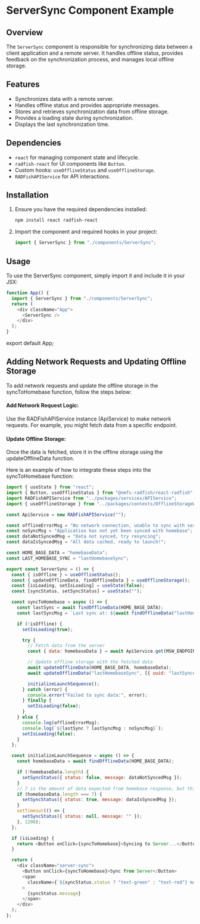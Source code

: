 # ServerSync Component Example

## Overview

The `ServerSync` component is responsible for synchronizing data between a client application and a remote server. It handles offline status, provides feedback on the synchronization process, and manages local offline storage.

## Features

- Synchronizes data with a remote server.
- Handles offline status and provides appropriate messages.
- Stores and retrieves synchronization data from offline storage.
- Provides a loading state during synchronization.
- Displays the last synchronization time.

## Dependencies

- `react` for managing component state and lifecycle.
- `radfish-react` for UI components like `Button`.
- Custom hooks: `useOfflineStatus` and `useOfflineStorage`.
- `RADFishAPIService` for API interactions.

## Installation

1. Ensure you have the required dependencies installed:

   ```bash
   npm install react radfish-react
   ```

2. Import the component and required hooks in your project:
   ```javascript
   import { ServerSync } from "./components/ServerSync";
   ```

## Usage

To use the ServerSync component, simply import it and include it in your JSX:

```javascript
function App() {
  import { ServerSync } from "./components/ServerSync";
  return (
    <div className="App">
      <ServerSync />
    </div>
  );
}
```

export default App;

## Adding Network Requests and Updating Offline Storage

To add network requests and update the offline storage in the syncToHomebase function, follow the steps below:

#### Add Network Request Logic:

Use the RADFishAPIService instance (ApiService) to make network requests. For example, you might fetch data from a specific endpoint.

#### Update Offline Storage:

Once the data is fetched, store it in the offline storage using the updateOfflineData function.

Here is an example of how to integrate these steps into the syncToHomebase function:

```javascript
import { useState } from "react";
import { Button, useOfflineStatus } from "@nmfs-radfish/react-radfish";
import RADFishAPIService from "../packages/services/APIService";
import { useOfflineStorage } from "../packages/contexts/OfflineStorageWrapper";

const ApiService = new RADFishAPIService("");

const offlineErrorMsg = "No network connection, unable to sync with server";
const noSyncMsg = "Application has not yet been synced with homebase";
const dataNotSyncedMsg = "Data not synced, try resyncing";
const dataIsSyncedMsg = "All data cached, ready to launch!";

const HOME_BASE_DATA = "homebaseData";
const LAST_HOMEBASE_SYNC = "lastHomebaseSync";

export const ServerSync = () => {
  const { isOffline } = useOfflineStatus();
  const { updateOfflineData, findOfflineData } = useOfflineStorage();
  const [isLoading, setIsLoading] = useState(false);
  const [syncStatus, setSyncStatus] = useState("");

  const syncToHomebase = async () => {
    const lastSync = await findOfflineData(HOME_BASE_DATA);
    const lastSyncMsg = `Last sync at: ${await findOfflineData("lastHomebaseSync")}`;

    if (!isOffline) {
      setIsLoading(true);

      try {
        // Fetch data from the server
        const { data: homebaseData } = await ApiService.get(MSW_ENDPOINT.HOMEBASE);

        // Update offline storage with the fetched data
        await updateOfflineData(HOME_BASE_DATA, homebaseData);
        await updateOfflineData("lastHomebaseSync", [{ uuid: "lastSynced", time: Date.now() }]);

        initializeLaunchSequence();
      } catch (error) {
        console.error("Failed to sync data:", error);
      } finally {
        setIsLoading(false);
      }
    } else {
      console.log(offlineErrorMsg);
      console.log(`${lastSync ? lastSyncMsg : noSyncMsg}`);
      setIsLoading(false);
    }
  };

  const initializeLaunchSequence = async () => {
    const homebaseData = await findOfflineData(HOME_BASE_DATA);

    if (!homebaseData.length) {
      setSyncStatus({ status: false, message: dataNotSyncedMsg });
    }
    // 7 is the amount of data expected from homebase response, but this can be any check
    if (homebaseData.length === 7) {
      setSyncStatus({ status: true, message: dataIsSyncedMsg });
    }
    setTimeout(() => {
      setSyncStatus({ status: null, message: "" });
    }, 1200);
  };

  if (isLoading) {
    return <Button onClick={syncToHomebase}>Syncing to Server...</Button>;
  }

  return (
    <div className="server-sync">
      <Button onClick={syncToHomebase}>Sync from Server</Button>
      <span
        className={`${syncStatus.status ? "text-green" : "text-red"} margin-left-2 margin-top-2`}
      >
        {syncStatus.message}
      </span>
    </div>
  );
};
```
